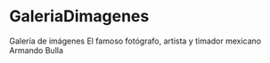 # GaleriaDimagenes
Galería de imágenes El famoso fotógrafo, artista y timador mexicano Armando Bulla
